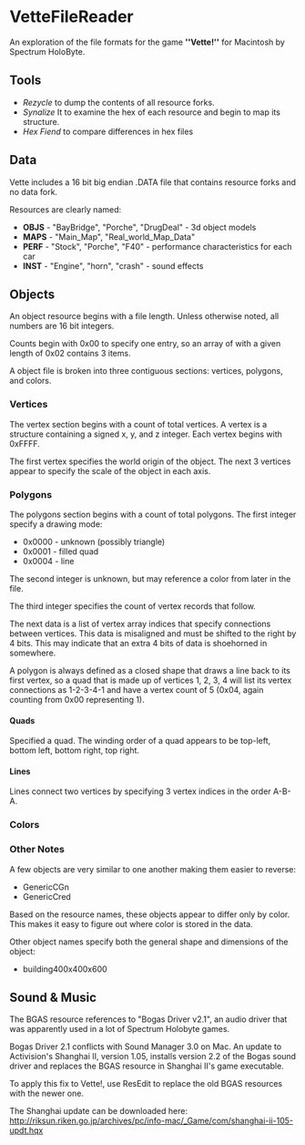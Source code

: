 # VetteFileReader

An exploration of the file formats for the game **''Vette!''** for Macintosh by Spectrum HoloByte.

## Tools

* *Rezycle* to dump the contents of all resource forks.
* *Synalize* It to examine the hex of each resource and begin to map its structure.
* *Hex Fiend* to compare differences in hex files

## Data

Vette includes a 16 bit big endian .DATA file that contains resource forks and no data fork.

Resources are clearly named:

* **OBJS** - "BayBridge", "Porche", "DrugDeal" - 3d object models
* **MAPS** - "Main_Map", "Real_world_Map_Data"
* **PERF** - "Stock", "Porche", "F40" - performance characteristics for each car
* **INST** - "Engine", "horn", "crash" - sound effects

## Objects

An object resource begins with a file length. Unless otherwise noted, all numbers are 16 bit integers.

Counts begin with 0x00 to specify one entry, so an array of with a given length of 0x02 contains 3 items.

A object file is broken into three contiguous sections: vertices, polygons, and colors.

### Vertices

The vertex section begins with a count of total vertices. A vertex is a structure containing a signed x, y, and z integer. Each vertex begins with 0xFFFF.

The first vertex specifies the world origin of the object. The next 3 vertices appear to specify the scale of the object in each axis.

### Polygons

The polygons section begins with a count of total polygons. The first integer specify a drawing mode:

 * 0x0000 - unknown (possibly triangle)
 * 0x0001 - filled quad
 * 0x0004 - line
 
The second integer is unknown, but may reference a color from later in the file.

The third integer specifies the count of vertex records that follow.

The next data is a list of vertex array indices that specify connections between vertices. This data is misaligned and must be shifted to the right by 4 bits. This may indicate that an extra 4 bits of data is shoehorned in somewhere.

A polygon is always defined as a closed shape that draws a line back to its first vertex, so a quad that is made up of vertices 1, 2, 3, 4 will list its vertex connections as 1-2-3-4-1 and have a vertex count of 5 (0x04, again counting from 0x00 representing 1).

#### Quads

Specified a quad. The winding order of a quad appears to be top-left, bottom left, bottom right, top right.
 
#### Lines
 
Lines connect two vertices by specifying 3 vertex indices in the order A-B-A.


### Colors

### Other Notes

A few objects are very similar to one another making them easier to reverse:

* GenericCGn
* GenericCred

Based on the resource names, these objects appear to differ only by color. This makes it easy to figure out where color is stored in the data.

Other object names specify both the general shape and dimensions of the object:

* building400x400x600


## Sound & Music

The BGAS resource references to "Bogas Driver v2.1", an audio driver that was apparently used in a lot of Spectrum Holobyte games.

Bogas Driver 2.1 conflicts with Sound Manager 3.0 on Mac. An update to Activision's Shanghai II, version 1.05, installs version 2.2 of the Bogas sound driver and replaces the BGAS resource in Shanghai II's game executable.

To apply this fix to Vette!, use ResEdit to replace the old BGAS resources with the newer one.

The Shanghai update can be downloaded here:
http://riksun.riken.go.jp/archives/pc/info-mac/_Game/com/shanghai-ii-105-updt.hqx
